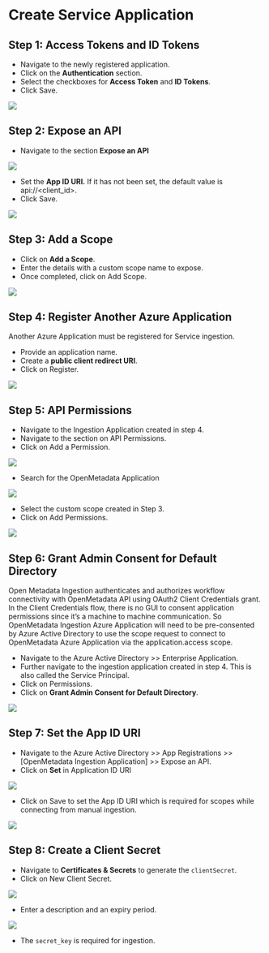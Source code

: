# Create Service Application

## Step 1: Access Tokens and ID Tokens

* Navigate to the newly registered application.
* Click on the **Authentication** section.
* Select the checkboxes for **Access Token** and **ID Tokens**.
* Click Save.

![](<../../../../.gitbook/assets/image (34).png>)

## Step 2: Expose an API

* Navigate to the section **Expose an API**

![](<../../../../.gitbook/assets/image (81).png>)

* Set the **App ID URI.** If it has not been set, the default value is api://\<client\_id>.
* Click Save.

![](<../../../../.gitbook/assets/image (49).png>)

## Step 3: Add a Scope

* Click on **Add a Scope**.
* Enter the details with a custom scope name to expose.
* Once completed, click on Add Scope.

![](<../../../../.gitbook/assets/image (105).png>)

## Step 4: Register Another Azure Application

Another Azure Application must be registered for Service ingestion.

* Provide an application name.
* Create a **public client redirect URI**.
* Click on Register.

![](<../../../../.gitbook/assets/image (45).png>)

## Step 5: **API Permissions**

* Navigate to the Ingestion Application created in step 4.
* Navigate to the section on API Permissions.
* Click on Add a Permission.

![](<../../../../.gitbook/assets/image (91).png>)

* Search for the OpenMetadata Application

![](<../../../../.gitbook/assets/image (18).png>)

* Select the custom scope created in Step 3.
* Click on Add Permissions.

![](<../../../../.gitbook/assets/image (43).png>)

## Step 6: Grant Admin Consent for Default Directory

Open Metadata Ingestion authenticates and authorizes workflow connectivity with OpenMetadata API using OAuth2 Client Credentials grant. In the Client Credentials flow, there is no GUI to consent application permissions since it’s a machine to machine communication. So OpenMetadata Ingestion Azure Application will need to be pre-consented by Azure Active Directory to use the scope request to connect to OpenMetadata Azure Application via the application.access scope.

* Navigate to the Azure Active Directory >> Enterprise Application.
* Further navigate to the ingestion application created in step 4. This is also called the Service Principal.
* Click on Permissions.
* Click on **Grant Admin Consent for Default Directory**.

![](<../../../../.gitbook/assets/image (102) (1).png>)

## Step 7: Set the App ID URI

* Navigate to the Azure Active Directory >> App Registrations >> \[OpenMetadata Ingestion Application] >> Expose an API.
* Click on **Set** in Application ID URI

![](<../../../../.gitbook/assets/image (102) (1) (1).png>)

* Click on Save to set the App ID URI which is required for scopes while connecting from manual ingestion.

![](<../../../../.gitbook/assets/image (61).png>)

## Step 8: Create a Client Secret

* Navigate to **Certificates & Secrets** to generate the `clientSecret`.
* Click on New Client Secret.

![](<../../../../.gitbook/assets/image (72).png>)

* Enter a description and an expiry period.

![](<../../../../.gitbook/assets/image (101) (2).png>)

* The `secret_key` is required for ingestion.

